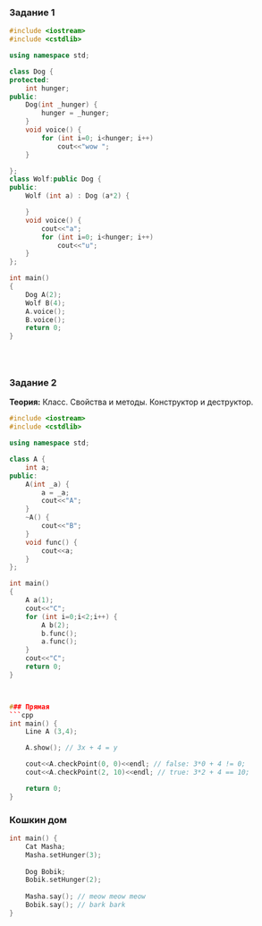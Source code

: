 ### Задание 1

```cpp
#include <iostream>
#include <cstdlib>

using namespace std;

class Dog {
protected:
    int hunger;
public:
    Dog(int _hunger) {
        hunger = _hunger;
    }
    void voice() {
        for (int i=0; i<hunger; i++)
            cout<<"wow ";
    }

};
class Wolf:public Dog {
public:
    Wolf (int a) : Dog (a*2) {

    }
    void voice() {
        cout<<"a";
        for (int i=0; i<hunger; i++)
            cout<<"u";
    }
};

int main()
{
    Dog A(2);
    Wolf B(4);
    A.voice();
    B.voice();
    return 0;
}





```

### Задание 2
**Теория:** Класс. Свойства и методы. Конструктор и деструктор.

```cpp
#include <iostream>
#include <cstdlib>

using namespace std;

class A {
    int a;
public:
    A(int _a) {
        a = _a;
        cout<<"A";
    }
    ~A() {
        cout<<"B";
    }
    void func() {
        cout<<a;
    }
};

int main()
{
    A a(1);
    cout<<"C";
    for (int i=0;i<2;i++) {
        A b(2);
        b.func();
        a.func();
    }
    cout<<"C";
    return 0;
}



### Прямая
```cpp
int main() {
    Line A (3,4);

    A.show(); // 3x + 4 = y

    cout<<A.checkPoint(0, 0)<<endl; // false: 3*0 + 4 != 0;
    cout<<A.checkPoint(2, 10)<<endl; // true: 3*2 + 4 == 10;

    return 0;
}
```

### Кошкин дом
```cpp
int main() {
    Cat Masha;
    Masha.setHunger(3);
    
    Dog Bobik;
    Bobik.setHunger(2);
    
    Masha.say(); // meow meow meow
    Bobik.say(); // bark bark
}
```
